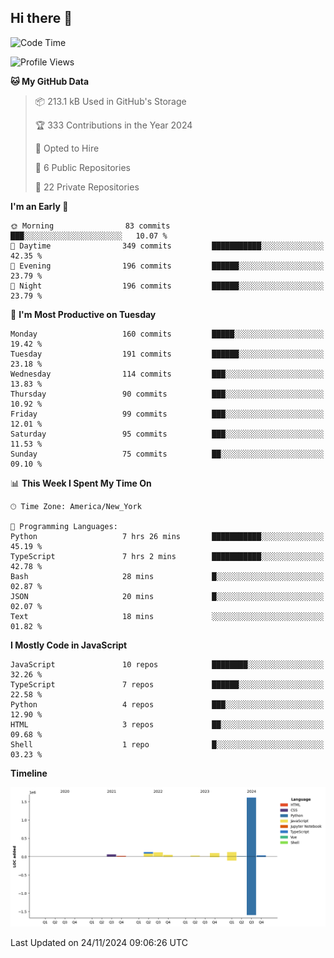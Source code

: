 ## Hi there 👋

<!--START_SECTION:waka-->
![Code Time](http://img.shields.io/badge/Code%20Time-121%20hrs%203%20mins-blue)

![Profile Views](http://img.shields.io/badge/Profile%20Views-4-blue)

**🐱 My GitHub Data** 

> 📦 213.1 kB Used in GitHub's Storage 
 > 
> 🏆 333 Contributions in the Year 2024
 > 
> 💼 Opted to Hire
 > 
> 📜 6 Public Repositories 
 > 
> 🔑 22 Private Repositories 
 > 
**I'm an Early 🐤** 

```text
🌞 Morning                83 commits          ███░░░░░░░░░░░░░░░░░░░░░░   10.07 % 
🌆 Daytime                349 commits         ███████████░░░░░░░░░░░░░░   42.35 % 
🌃 Evening                196 commits         ██████░░░░░░░░░░░░░░░░░░░   23.79 % 
🌙 Night                  196 commits         ██████░░░░░░░░░░░░░░░░░░░   23.79 % 
```
📅 **I'm Most Productive on Tuesday** 

```text
Monday                   160 commits         █████░░░░░░░░░░░░░░░░░░░░   19.42 % 
Tuesday                  191 commits         ██████░░░░░░░░░░░░░░░░░░░   23.18 % 
Wednesday                114 commits         ███░░░░░░░░░░░░░░░░░░░░░░   13.83 % 
Thursday                 90 commits          ███░░░░░░░░░░░░░░░░░░░░░░   10.92 % 
Friday                   99 commits          ███░░░░░░░░░░░░░░░░░░░░░░   12.01 % 
Saturday                 95 commits          ███░░░░░░░░░░░░░░░░░░░░░░   11.53 % 
Sunday                   75 commits          ██░░░░░░░░░░░░░░░░░░░░░░░   09.10 % 
```


📊 **This Week I Spent My Time On** 

```text
🕑︎ Time Zone: America/New_York

💬 Programming Languages: 
Python                   7 hrs 26 mins       ███████████░░░░░░░░░░░░░░   45.19 % 
TypeScript               7 hrs 2 mins        ███████████░░░░░░░░░░░░░░   42.78 % 
Bash                     28 mins             █░░░░░░░░░░░░░░░░░░░░░░░░   02.87 % 
JSON                     20 mins             █░░░░░░░░░░░░░░░░░░░░░░░░   02.07 % 
Text                     18 mins             ░░░░░░░░░░░░░░░░░░░░░░░░░   01.82 % 
```

**I Mostly Code in JavaScript** 

```text
JavaScript               10 repos            ████████░░░░░░░░░░░░░░░░░   32.26 % 
TypeScript               7 repos             ██████░░░░░░░░░░░░░░░░░░░   22.58 % 
Python                   4 repos             ███░░░░░░░░░░░░░░░░░░░░░░   12.90 % 
HTML                     3 repos             ██░░░░░░░░░░░░░░░░░░░░░░░   09.68 % 
Shell                    1 repo              █░░░░░░░░░░░░░░░░░░░░░░░░   03.23 % 
```



**Timeline**

![Lines of Code chart](https://raw.githubusercontent.com/dikshithvishnu/dikshithvishnu/main/assets/bar_graph.png)


 Last Updated on 24/11/2024 09:06:26 UTC
<!--END_SECTION:waka-->
